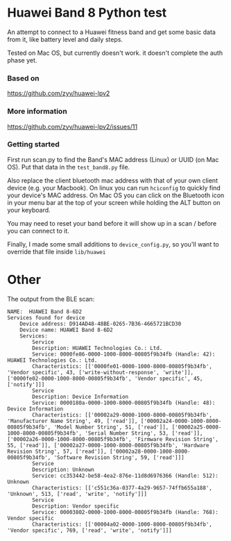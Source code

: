 # Huawei Band 8 Python test

An attempt to connect to a Huawei fitness band and get some basic data from it, like battery level and daily steps.

Tested on Mac OS, but currently doesn't work. it doesn't complete the auth phase yet.

### Based on
https://github.com/zyv/huawei-lpv2


### More information
https://github.com/zyv/huawei-lpv2/issues/11


### Getting started

First run scan.py to find the Band's MAC address (Linux) or UUID (on Mac OS). Put that data in the `test_band8.py` file. 

Also replace the client bluetooth mac address with that of your own client device (e.g. your Macbook). On linux you can run `hciconfig` to quickly find your device's MAC address. On Mac OS you can click on the Bluetooth icon in your menu bar at the top of your screen while holding the ALT button on your keyboard.

You may need to reset your band before it will show up in a scan / before you can connect to it.

Finally, I made some small additions to `device_config.py`, so you'll want to override that file inside `lib/huawei`







# Other


The output from the BLE scan:
```
NAME:  HUAWEI Band 8-6D2
Services found for device
	Device address: D914AD48-48BE-0265-7B36-4665721BCD30
	Device name: HUAWEI Band 8-6D2
	Services:
		Service
		Description: HUAWEI Technologies Co.: Ltd.
		Service: 0000fe86-0000-1000-8000-00805f9b34fb (Handle: 42): HUAWEI Technologies Co.: Ltd.
		Characteristics: [['0000fe01-0000-1000-8000-00805f9b34fb', 'Vendor specific', 43, ['write-without-response', 'write']], ['0000fe02-0000-1000-8000-00805f9b34fb', 'Vendor specific', 45, ['notify']]]
		Service
		Description: Device Information
		Service: 0000180a-0000-1000-8000-00805f9b34fb (Handle: 48): Device Information
		Characteristics: [['00002a29-0000-1000-8000-00805f9b34fb', 'Manufacturer Name String', 49, ['read']], ['00002a24-0000-1000-8000-00805f9b34fb', 'Model Number String', 51, ['read']], ['00002a25-0000-1000-8000-00805f9b34fb', 'Serial Number String', 53, ['read']], ['00002a26-0000-1000-8000-00805f9b34fb', 'Firmware Revision String', 55, ['read']], ['00002a27-0000-1000-8000-00805f9b34fb', 'Hardware Revision String', 57, ['read']], ['00002a28-0000-1000-8000-00805f9b34fb', 'Software Revision String', 59, ['read']]]
		Service
		Description: Unknown
		Service: cc353442-be58-4ea2-876e-11d8d6976366 (Handle: 512): Unknown
		Characteristics: [['c551c36a-0377-4a29-9657-74ffb655a188', 'Unknown', 513, ['read', 'write', 'notify']]]
		Service
		Description: Vendor specific
		Service: 00003802-0000-1000-8000-00805f9b34fb (Handle: 768): Vendor specific
		Characteristics: [['00004a02-0000-1000-8000-00805f9b34fb', 'Vendor specific', 769, ['read', 'write', 'notify']]]
```

